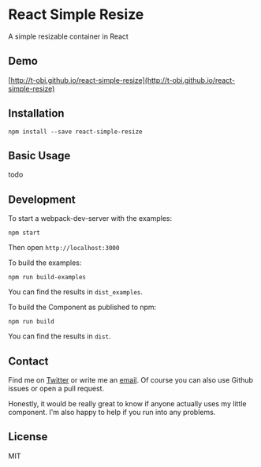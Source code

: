 # React Simple Resize
A simple resizable container in React

## Demo
[http://t-obi.github.io/react-simple-resize](http://t-obi.github.io/react-simple-resize)

## Installation
```shell
npm install --save react-simple-resize
```

## Basic Usage
todo

## Development
To start a webpack-dev-server with the examples:
```shell
npm start
```
Then open `http://localhost:3000`

To build the examples:
```shell
npm run build-examples
```
You can find the results in `dist_examples`.

To build the Component as published to npm:
```shell
npm run build
```
You can find the results in `dist`.

## Contact
Find me on [Twitter](https://twitter.com/tkloht) or write me an [email](mailto:tobias.kloht@gmail.com).
Of course you can also use Github issues or open a pull request.

Honestly, it would be really great to know if anyone actually uses my little component. I'm also happy to help if you run into any problems.

## License
MIT
